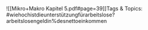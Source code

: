 
![[Mikro+Makro Kapitel 5.pdf#page=39]]Tags & Topics:
   #wiehochistdieunterstützungfürarbeitslose?arbeitslosengeldin%desnettoeinkommen